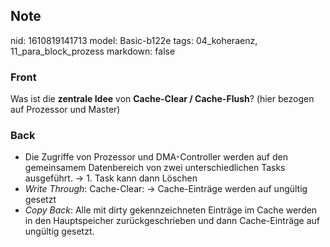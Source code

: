 ## Note
nid: 1610819141713
model: Basic-b122e
tags: 04_koheraenz, 11_para_block_prozess
markdown: false

### Front
Was ist die <b>zentrale Idee</b> von <b>Cache-Clear /
Cache-Flush</b>? (hier bezogen auf Prozessor und Master)

### Back
<ul>
  <li>
    <div>
      Die Zugriffe von Prozessor und DMA-Controller werden auf den
      gemeinsamem Datenbereich von zwei unterschiedlichen Tasks
      ausgeführt. → 1. Task kann dann Löschen
    </div>
  <li>
    <div>
      <em>Write Through</em>: Cache-Clear: → Cache-Einträge werden
      auf ungültig gesetzt
    </div>
  <li>
    <div>
      <em>Copy Back</em>: Alle mit dirty gekennzeichneten Einträge
      im Cache werden in den Hauptspeicher zurückgeschrieben und
      dann Cache-Einträge auf ungültig gesetzt.
    </div>
</ul>
